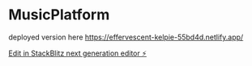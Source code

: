 # MusicPlatform

deployed version here https://effervescent-kelpie-55bd4d.netlify.app/

[Edit in StackBlitz next generation editor ⚡️](https://stackblitz.com/~/github.com/PLanet-09AI/MusicPlatform)
